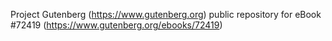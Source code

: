 Project Gutenberg (https://www.gutenberg.org) public repository
for eBook #72419 (https://www.gutenberg.org/ebooks/72419)
